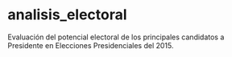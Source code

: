 # analisis_electoral
Evaluación del potencial electoral de los principales candidatos a Presidente en Elecciones Presidenciales del 2015.
